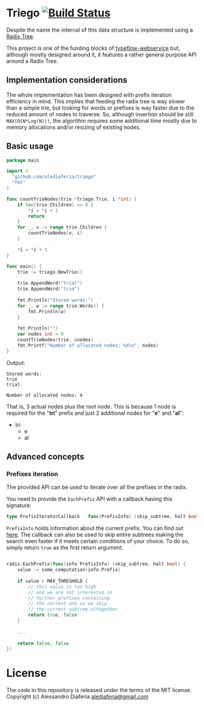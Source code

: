 # Triego [![Build Status](https://travis-ci.org/typeflow/triego.svg?branch=master)](https://travis-ci.org/typeflow/triego)

Despite the name the internal of this data structure is implemented
using a [Radix Tree](https://en.wikipedia.org/wiki/Radix_tree). 

This project is one of the funding blocks of [typeflow-webservice](https://github.com/typeflow/typeflow-webservice) but,
although mostly designed around it, it features a rather general purpose API around
a Radix Tree.

Implementation considerations
-----------------------------

The whole implementation has been designed with prefix iteration efficiency in mind.
This implies that feeding the radix tree is way slower than a simple trie, but looking for words
or prefixes is way faster due to the reduced amount of nodes to traverse.
So, although insertion should be still `MAX(O(N*Log(N)))`, the algorithm requires some additional time mostly
due to memory allocations and/or resizing of existing nodes.

Basic usage
-----------

```go
package main

import (
  "github.com/alediaferia/triego"
  "fmt"
)

func countTrieNodes(trie *triego.Trie, i *int) {
	if len(trie.Children) == 0 {
		*i = *i + 1
		return
	}
	for _, v := range trie.Children {
		countTrieNodes(v, i)
	}

	*i = *i + 1
}

func main() {
    trie := triego.NewTrie()
    
    trie.AppendWord("trial")
    trie.AppendWord("trie")
    
    fmt.Println("Stored words:")
    for _, w := range trie.Words() {
        fmt.Println(w)
    }
    
    fmt.Println("")
    var nodes int = 0
    countTrieNodes(trie, &nodes)
    fmt.Printf("Number of allocated nodes: %d\n", nodes)
}

```

Output:
```
Stored words:
trie
trial

Number of allocated nodes: 4
```

That is, 3 actual nodes plus the root node. This is because 1 node is required for the "**tri**" prefix
and just 2 additional nodes for "**e**" and "**al**":

* tri
  - e
  - al


Advanced concepts
-----------------

### Prefixes iteration

The provided API can be used to iterate over all the prefixes in the radix.

You need to provide the `EachPrefix` API with a callback having this signature:

```go
type PrefixIteratorCallback   func(PrefixInfo) (skip_subtree, halt bool)
```

```PrefixInfo``` holds information about the current prefix. You can find out [here](/triego.go#L27-L39).
The callback can also be used to skip entire subtrees making the search even faster if it meets
certain conditions of your choice.
To do so, simply return ```true``` as the first return argument.

```go

radix.EachPrefix(func(info PrefixInfo) (skip_subtree, halt bool) {
    value := some_computation(info.Prefix)
    
    if value > MAX_THRESHOLD {
        // this value is too high
        // and we are not interested in
        // further prefixes containing
        // the current one so we skip
        // the current subtree altogether
        return true, false
    }
    
    ...
    
    return false, false
})

```

# License
The code in this repository is released under the terms of the MIT license.
Copyright (c) Alessandro Diaferia <alediaferia@gmail.com>
